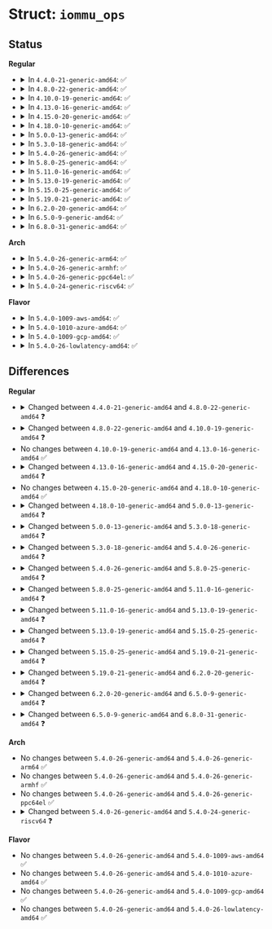 # Struct: <code>iommu_ops</code>

## Status
<b>Regular</b>
<ul>
<li>
<details>
<summary>In <code>4.4.0-21-generic-amd64</code>: ✅</summary>

```c
struct iommu_ops {
    bool (*)(enum iommu_cap) capable;
    struct iommu_domain * (*)(unsigned int) domain_alloc;
    void (*)(struct iommu_domain *) domain_free;
    int (*)(struct iommu_domain *, struct device *) attach_dev;
    void (*)(struct iommu_domain *, struct device *) detach_dev;
    int (*)(struct iommu_domain *, long unsigned int, phys_addr_t, size_t, int) map;
    size_t (*)(struct iommu_domain *, long unsigned int, size_t) unmap;
    size_t (*)(struct iommu_domain *, long unsigned int, struct scatterlist *, unsigned int, int) map_sg;
    phys_addr_t (*)(struct iommu_domain *, dma_addr_t) iova_to_phys;
    int (*)(struct device *) add_device;
    void (*)(struct device *) remove_device;
    struct iommu_group * (*)(struct device *) device_group;
    int (*)(struct iommu_domain *, enum iommu_attr, void *) domain_get_attr;
    int (*)(struct iommu_domain *, enum iommu_attr, void *) domain_set_attr;
    void (*)(struct device *, struct list_head *) get_dm_regions;
    void (*)(struct device *, struct list_head *) put_dm_regions;
    int (*)(struct iommu_domain *, u32, phys_addr_t, u64, int) domain_window_enable;
    void (*)(struct iommu_domain *, u32) domain_window_disable;
    int (*)(struct iommu_domain *, u32) domain_set_windows;
    u32 (*)(struct iommu_domain *) domain_get_windows;
    long unsigned int pgsize_bitmap;
    void * priv;
}
```
</details>
</li>
<li>
<details>
<summary>In <code>4.8.0-22-generic-amd64</code>: ✅</summary>

```c
struct iommu_ops {
    bool (*)(enum iommu_cap) capable;
    struct iommu_domain * (*)(unsigned int) domain_alloc;
    void (*)(struct iommu_domain *) domain_free;
    int (*)(struct iommu_domain *, struct device *) attach_dev;
    void (*)(struct iommu_domain *, struct device *) detach_dev;
    int (*)(struct iommu_domain *, long unsigned int, phys_addr_t, size_t, int) map;
    size_t (*)(struct iommu_domain *, long unsigned int, size_t) unmap;
    size_t (*)(struct iommu_domain *, long unsigned int, struct scatterlist *, unsigned int, int) map_sg;
    phys_addr_t (*)(struct iommu_domain *, dma_addr_t) iova_to_phys;
    int (*)(struct device *) add_device;
    void (*)(struct device *) remove_device;
    struct iommu_group * (*)(struct device *) device_group;
    int (*)(struct iommu_domain *, enum iommu_attr, void *) domain_get_attr;
    int (*)(struct iommu_domain *, enum iommu_attr, void *) domain_set_attr;
    void (*)(struct device *, struct list_head *) get_dm_regions;
    void (*)(struct device *, struct list_head *) put_dm_regions;
    void (*)(struct device *, struct iommu_domain *, struct iommu_dm_region *) apply_dm_region;
    int (*)(struct iommu_domain *, u32, phys_addr_t, u64, int) domain_window_enable;
    void (*)(struct iommu_domain *, u32) domain_window_disable;
    int (*)(struct iommu_domain *, u32) domain_set_windows;
    u32 (*)(struct iommu_domain *) domain_get_windows;
    int (*)(struct device *, struct of_phandle_args *) of_xlate;
    long unsigned int pgsize_bitmap;
}
```
</details>
</li>
<li>
<details>
<summary>In <code>4.10.0-19-generic-amd64</code>: ✅</summary>

```c
struct iommu_ops {
    bool (*)(enum iommu_cap) capable;
    struct iommu_domain * (*)(unsigned int) domain_alloc;
    void (*)(struct iommu_domain *) domain_free;
    int (*)(struct iommu_domain *, struct device *) attach_dev;
    void (*)(struct iommu_domain *, struct device *) detach_dev;
    int (*)(struct iommu_domain *, long unsigned int, phys_addr_t, size_t, int) map;
    size_t (*)(struct iommu_domain *, long unsigned int, size_t) unmap;
    size_t (*)(struct iommu_domain *, long unsigned int, struct scatterlist *, unsigned int, int) map_sg;
    phys_addr_t (*)(struct iommu_domain *, dma_addr_t) iova_to_phys;
    int (*)(struct device *) add_device;
    void (*)(struct device *) remove_device;
    struct iommu_group * (*)(struct device *) device_group;
    int (*)(struct iommu_domain *, enum iommu_attr, void *) domain_get_attr;
    int (*)(struct iommu_domain *, enum iommu_attr, void *) domain_set_attr;
    void (*)(struct device *, struct list_head *) get_resv_regions;
    void (*)(struct device *, struct list_head *) put_resv_regions;
    void (*)(struct device *, struct iommu_domain *, struct iommu_resv_region *) apply_resv_region;
    int (*)(struct iommu_domain *, u32, phys_addr_t, u64, int) domain_window_enable;
    void (*)(struct iommu_domain *, u32) domain_window_disable;
    int (*)(struct iommu_domain *, u32) domain_set_windows;
    u32 (*)(struct iommu_domain *) domain_get_windows;
    int (*)(struct device *, struct of_phandle_args *) of_xlate;
    long unsigned int pgsize_bitmap;
}
```
</details>
</li>
<li>
<details>
<summary>In <code>4.13.0-16-generic-amd64</code>: ✅</summary>

```c
struct iommu_ops {
    bool (*)(enum iommu_cap) capable;
    struct iommu_domain * (*)(unsigned int) domain_alloc;
    void (*)(struct iommu_domain *) domain_free;
    int (*)(struct iommu_domain *, struct device *) attach_dev;
    void (*)(struct iommu_domain *, struct device *) detach_dev;
    int (*)(struct iommu_domain *, long unsigned int, phys_addr_t, size_t, int) map;
    size_t (*)(struct iommu_domain *, long unsigned int, size_t) unmap;
    size_t (*)(struct iommu_domain *, long unsigned int, struct scatterlist *, unsigned int, int) map_sg;
    phys_addr_t (*)(struct iommu_domain *, dma_addr_t) iova_to_phys;
    int (*)(struct device *) add_device;
    void (*)(struct device *) remove_device;
    struct iommu_group * (*)(struct device *) device_group;
    int (*)(struct iommu_domain *, enum iommu_attr, void *) domain_get_attr;
    int (*)(struct iommu_domain *, enum iommu_attr, void *) domain_set_attr;
    void (*)(struct device *, struct list_head *) get_resv_regions;
    void (*)(struct device *, struct list_head *) put_resv_regions;
    void (*)(struct device *, struct iommu_domain *, struct iommu_resv_region *) apply_resv_region;
    int (*)(struct iommu_domain *, u32, phys_addr_t, u64, int) domain_window_enable;
    void (*)(struct iommu_domain *, u32) domain_window_disable;
    int (*)(struct iommu_domain *, u32) domain_set_windows;
    u32 (*)(struct iommu_domain *) domain_get_windows;
    int (*)(struct device *, struct of_phandle_args *) of_xlate;
    long unsigned int pgsize_bitmap;
}
```
</details>
</li>
<li>
<details>
<summary>In <code>4.15.0-20-generic-amd64</code>: ✅</summary>

```c
struct iommu_ops {
    bool (*)(enum iommu_cap) capable;
    struct iommu_domain * (*)(unsigned int) domain_alloc;
    void (*)(struct iommu_domain *) domain_free;
    int (*)(struct iommu_domain *, struct device *) attach_dev;
    void (*)(struct iommu_domain *, struct device *) detach_dev;
    int (*)(struct iommu_domain *, long unsigned int, phys_addr_t, size_t, int) map;
    size_t (*)(struct iommu_domain *, long unsigned int, size_t) unmap;
    size_t (*)(struct iommu_domain *, long unsigned int, struct scatterlist *, unsigned int, int) map_sg;
    void (*)(struct iommu_domain *) flush_iotlb_all;
    void (*)(struct iommu_domain *, long unsigned int, size_t) iotlb_range_add;
    void (*)(struct iommu_domain *) iotlb_sync;
    phys_addr_t (*)(struct iommu_domain *, dma_addr_t) iova_to_phys;
    int (*)(struct device *) add_device;
    void (*)(struct device *) remove_device;
    struct iommu_group * (*)(struct device *) device_group;
    int (*)(struct iommu_domain *, enum iommu_attr, void *) domain_get_attr;
    int (*)(struct iommu_domain *, enum iommu_attr, void *) domain_set_attr;
    void (*)(struct device *, struct list_head *) get_resv_regions;
    void (*)(struct device *, struct list_head *) put_resv_regions;
    void (*)(struct device *, struct iommu_domain *, struct iommu_resv_region *) apply_resv_region;
    int (*)(struct iommu_domain *, u32, phys_addr_t, u64, int) domain_window_enable;
    void (*)(struct iommu_domain *, u32) domain_window_disable;
    int (*)(struct iommu_domain *, u32) domain_set_windows;
    u32 (*)(struct iommu_domain *) domain_get_windows;
    int (*)(struct device *, struct of_phandle_args *) of_xlate;
    bool (*)(struct iommu_domain *, struct device *) is_attach_deferred;
    long unsigned int pgsize_bitmap;
}
```
</details>
</li>
<li>
<details>
<summary>In <code>4.18.0-10-generic-amd64</code>: ✅</summary>

```c
struct iommu_ops {
    bool (*)(enum iommu_cap) capable;
    struct iommu_domain * (*)(unsigned int) domain_alloc;
    void (*)(struct iommu_domain *) domain_free;
    int (*)(struct iommu_domain *, struct device *) attach_dev;
    void (*)(struct iommu_domain *, struct device *) detach_dev;
    int (*)(struct iommu_domain *, long unsigned int, phys_addr_t, size_t, int) map;
    size_t (*)(struct iommu_domain *, long unsigned int, size_t) unmap;
    size_t (*)(struct iommu_domain *, long unsigned int, struct scatterlist *, unsigned int, int) map_sg;
    void (*)(struct iommu_domain *) flush_iotlb_all;
    void (*)(struct iommu_domain *, long unsigned int, size_t) iotlb_range_add;
    void (*)(struct iommu_domain *) iotlb_sync;
    phys_addr_t (*)(struct iommu_domain *, dma_addr_t) iova_to_phys;
    int (*)(struct device *) add_device;
    void (*)(struct device *) remove_device;
    struct iommu_group * (*)(struct device *) device_group;
    int (*)(struct iommu_domain *, enum iommu_attr, void *) domain_get_attr;
    int (*)(struct iommu_domain *, enum iommu_attr, void *) domain_set_attr;
    void (*)(struct device *, struct list_head *) get_resv_regions;
    void (*)(struct device *, struct list_head *) put_resv_regions;
    void (*)(struct device *, struct iommu_domain *, struct iommu_resv_region *) apply_resv_region;
    int (*)(struct iommu_domain *, u32, phys_addr_t, u64, int) domain_window_enable;
    void (*)(struct iommu_domain *, u32) domain_window_disable;
    int (*)(struct iommu_domain *, u32) domain_set_windows;
    u32 (*)(struct iommu_domain *) domain_get_windows;
    int (*)(struct device *, struct of_phandle_args *) of_xlate;
    bool (*)(struct iommu_domain *, struct device *) is_attach_deferred;
    long unsigned int pgsize_bitmap;
}
```
</details>
</li>
<li>
<details>
<summary>In <code>5.0.0-13-generic-amd64</code>: ✅</summary>

```c
struct iommu_ops {
    bool (*)(enum iommu_cap) capable;
    struct iommu_domain * (*)(unsigned int) domain_alloc;
    void (*)(struct iommu_domain *) domain_free;
    int (*)(struct iommu_domain *, struct device *) attach_dev;
    void (*)(struct iommu_domain *, struct device *) detach_dev;
    int (*)(struct iommu_domain *, long unsigned int, phys_addr_t, size_t, int) map;
    size_t (*)(struct iommu_domain *, long unsigned int, size_t) unmap;
    void (*)(struct iommu_domain *) flush_iotlb_all;
    void (*)(struct iommu_domain *, long unsigned int, size_t) iotlb_range_add;
    void (*)(struct iommu_domain *) iotlb_sync;
    phys_addr_t (*)(struct iommu_domain *, dma_addr_t) iova_to_phys;
    int (*)(struct device *) add_device;
    void (*)(struct device *) remove_device;
    struct iommu_group * (*)(struct device *) device_group;
    int (*)(struct iommu_domain *, enum iommu_attr, void *) domain_get_attr;
    int (*)(struct iommu_domain *, enum iommu_attr, void *) domain_set_attr;
    void (*)(struct device *, struct list_head *) get_resv_regions;
    void (*)(struct device *, struct list_head *) put_resv_regions;
    void (*)(struct device *, struct iommu_domain *, struct iommu_resv_region *) apply_resv_region;
    int (*)(struct iommu_domain *, u32, phys_addr_t, u64, int) domain_window_enable;
    void (*)(struct iommu_domain *, u32) domain_window_disable;
    int (*)(struct device *, struct of_phandle_args *) of_xlate;
    bool (*)(struct iommu_domain *, struct device *) is_attach_deferred;
    long unsigned int pgsize_bitmap;
}
```
</details>
</li>
<li>
<details>
<summary>In <code>5.3.0-18-generic-amd64</code>: ✅</summary>

```c
struct iommu_ops {
    bool (*)(enum iommu_cap) capable;
    struct iommu_domain * (*)(unsigned int) domain_alloc;
    void (*)(struct iommu_domain *) domain_free;
    int (*)(struct iommu_domain *, struct device *) attach_dev;
    void (*)(struct iommu_domain *, struct device *) detach_dev;
    int (*)(struct iommu_domain *, long unsigned int, phys_addr_t, size_t, int) map;
    size_t (*)(struct iommu_domain *, long unsigned int, size_t) unmap;
    void (*)(struct iommu_domain *) flush_iotlb_all;
    void (*)(struct iommu_domain *, long unsigned int, size_t) iotlb_range_add;
    void (*)(struct iommu_domain *) iotlb_sync_map;
    void (*)(struct iommu_domain *) iotlb_sync;
    phys_addr_t (*)(struct iommu_domain *, dma_addr_t) iova_to_phys;
    int (*)(struct device *) add_device;
    void (*)(struct device *) remove_device;
    struct iommu_group * (*)(struct device *) device_group;
    int (*)(struct iommu_domain *, enum iommu_attr, void *) domain_get_attr;
    int (*)(struct iommu_domain *, enum iommu_attr, void *) domain_set_attr;
    void (*)(struct device *, struct list_head *) get_resv_regions;
    void (*)(struct device *, struct list_head *) put_resv_regions;
    void (*)(struct device *, struct iommu_domain *, struct iommu_resv_region *) apply_resv_region;
    int (*)(struct iommu_domain *, u32, phys_addr_t, u64, int) domain_window_enable;
    void (*)(struct iommu_domain *, u32) domain_window_disable;
    int (*)(struct device *, struct of_phandle_args *) of_xlate;
    bool (*)(struct iommu_domain *, struct device *) is_attach_deferred;
    bool (*)(struct device *, enum iommu_dev_features) dev_has_feat;
    bool (*)(struct device *, enum iommu_dev_features) dev_feat_enabled;
    int (*)(struct device *, enum iommu_dev_features) dev_enable_feat;
    int (*)(struct device *, enum iommu_dev_features) dev_disable_feat;
    int (*)(struct iommu_domain *, struct device *) aux_attach_dev;
    void (*)(struct iommu_domain *, struct device *) aux_detach_dev;
    int (*)(struct iommu_domain *, struct device *) aux_get_pasid;
    struct iommu_sva * (*)(struct device *, struct mm_struct *, void *) sva_bind;
    void (*)(struct iommu_sva *) sva_unbind;
    int (*)(struct iommu_sva *) sva_get_pasid;
    int (*)(struct device *, struct iommu_fault_event *, struct iommu_page_response *) page_response;
    long unsigned int pgsize_bitmap;
}
```
</details>
</li>
<li>
<details>
<summary>In <code>5.4.0-26-generic-amd64</code>: ✅</summary>

```c
struct iommu_ops {
    bool (*)(enum iommu_cap) capable;
    struct iommu_domain * (*)(unsigned int) domain_alloc;
    void (*)(struct iommu_domain *) domain_free;
    int (*)(struct iommu_domain *, struct device *) attach_dev;
    void (*)(struct iommu_domain *, struct device *) detach_dev;
    int (*)(struct iommu_domain *, long unsigned int, phys_addr_t, size_t, int) map;
    size_t (*)(struct iommu_domain *, long unsigned int, size_t, struct iommu_iotlb_gather *) unmap;
    void (*)(struct iommu_domain *) flush_iotlb_all;
    void (*)(struct iommu_domain *) iotlb_sync_map;
    void (*)(struct iommu_domain *, struct iommu_iotlb_gather *) iotlb_sync;
    phys_addr_t (*)(struct iommu_domain *, dma_addr_t) iova_to_phys;
    int (*)(struct device *) add_device;
    void (*)(struct device *) remove_device;
    struct iommu_group * (*)(struct device *) device_group;
    int (*)(struct iommu_domain *, enum iommu_attr, void *) domain_get_attr;
    int (*)(struct iommu_domain *, enum iommu_attr, void *) domain_set_attr;
    void (*)(struct device *, struct list_head *) get_resv_regions;
    void (*)(struct device *, struct list_head *) put_resv_regions;
    void (*)(struct device *, struct iommu_domain *, struct iommu_resv_region *) apply_resv_region;
    int (*)(struct iommu_domain *, u32, phys_addr_t, u64, int) domain_window_enable;
    void (*)(struct iommu_domain *, u32) domain_window_disable;
    int (*)(struct device *, struct of_phandle_args *) of_xlate;
    bool (*)(struct iommu_domain *, struct device *) is_attach_deferred;
    bool (*)(struct device *, enum iommu_dev_features) dev_has_feat;
    bool (*)(struct device *, enum iommu_dev_features) dev_feat_enabled;
    int (*)(struct device *, enum iommu_dev_features) dev_enable_feat;
    int (*)(struct device *, enum iommu_dev_features) dev_disable_feat;
    int (*)(struct iommu_domain *, struct device *) aux_attach_dev;
    void (*)(struct iommu_domain *, struct device *) aux_detach_dev;
    int (*)(struct iommu_domain *, struct device *) aux_get_pasid;
    struct iommu_sva * (*)(struct device *, struct mm_struct *, void *) sva_bind;
    void (*)(struct iommu_sva *) sva_unbind;
    int (*)(struct iommu_sva *) sva_get_pasid;
    int (*)(struct device *, struct iommu_fault_event *, struct iommu_page_response *) page_response;
    long unsigned int pgsize_bitmap;
}
```
</details>
</li>
<li>
<details>
<summary>In <code>5.8.0-25-generic-amd64</code>: ✅</summary>

```c
struct iommu_ops {
    bool (*)(enum iommu_cap) capable;
    struct iommu_domain * (*)(unsigned int) domain_alloc;
    void (*)(struct iommu_domain *) domain_free;
    int (*)(struct iommu_domain *, struct device *) attach_dev;
    void (*)(struct iommu_domain *, struct device *) detach_dev;
    int (*)(struct iommu_domain *, long unsigned int, phys_addr_t, size_t, int, gfp_t) map;
    size_t (*)(struct iommu_domain *, long unsigned int, size_t, struct iommu_iotlb_gather *) unmap;
    void (*)(struct iommu_domain *) flush_iotlb_all;
    void (*)(struct iommu_domain *) iotlb_sync_map;
    void (*)(struct iommu_domain *, struct iommu_iotlb_gather *) iotlb_sync;
    phys_addr_t (*)(struct iommu_domain *, dma_addr_t) iova_to_phys;
    struct iommu_device * (*)(struct device *) probe_device;
    void (*)(struct device *) release_device;
    void (*)(struct device *) probe_finalize;
    struct iommu_group * (*)(struct device *) device_group;
    int (*)(struct iommu_domain *, enum iommu_attr, void *) domain_get_attr;
    int (*)(struct iommu_domain *, enum iommu_attr, void *) domain_set_attr;
    void (*)(struct device *, struct list_head *) get_resv_regions;
    void (*)(struct device *, struct list_head *) put_resv_regions;
    void (*)(struct device *, struct iommu_domain *, struct iommu_resv_region *) apply_resv_region;
    int (*)(struct iommu_domain *, u32, phys_addr_t, u64, int) domain_window_enable;
    void (*)(struct iommu_domain *, u32) domain_window_disable;
    int (*)(struct device *, struct of_phandle_args *) of_xlate;
    bool (*)(struct iommu_domain *, struct device *) is_attach_deferred;
    bool (*)(struct device *, enum iommu_dev_features) dev_has_feat;
    bool (*)(struct device *, enum iommu_dev_features) dev_feat_enabled;
    int (*)(struct device *, enum iommu_dev_features) dev_enable_feat;
    int (*)(struct device *, enum iommu_dev_features) dev_disable_feat;
    int (*)(struct iommu_domain *, struct device *) aux_attach_dev;
    void (*)(struct iommu_domain *, struct device *) aux_detach_dev;
    int (*)(struct iommu_domain *, struct device *) aux_get_pasid;
    struct iommu_sva * (*)(struct device *, struct mm_struct *, void *) sva_bind;
    void (*)(struct iommu_sva *) sva_unbind;
    int (*)(struct iommu_sva *) sva_get_pasid;
    int (*)(struct device *, struct iommu_fault_event *, struct iommu_page_response *) page_response;
    int (*)(struct iommu_domain *, struct device *, struct iommu_cache_invalidate_info *) cache_invalidate;
    int (*)(struct iommu_domain *, struct device *, struct iommu_gpasid_bind_data *) sva_bind_gpasid;
    int (*)(struct device *, int) sva_unbind_gpasid;
    int (*)(struct device *) def_domain_type;
    long unsigned int pgsize_bitmap;
    struct module * owner;
}
```
</details>
</li>
<li>
<details>
<summary>In <code>5.11.0-16-generic-amd64</code>: ✅</summary>

```c
struct iommu_ops {
    bool (*)(enum iommu_cap) capable;
    struct iommu_domain * (*)(unsigned int) domain_alloc;
    void (*)(struct iommu_domain *) domain_free;
    int (*)(struct iommu_domain *, struct device *) attach_dev;
    void (*)(struct iommu_domain *, struct device *) detach_dev;
    int (*)(struct iommu_domain *, long unsigned int, phys_addr_t, size_t, int, gfp_t) map;
    size_t (*)(struct iommu_domain *, long unsigned int, size_t, struct iommu_iotlb_gather *) unmap;
    void (*)(struct iommu_domain *) flush_iotlb_all;
    void (*)(struct iommu_domain *) iotlb_sync_map;
    void (*)(struct iommu_domain *, struct iommu_iotlb_gather *) iotlb_sync;
    phys_addr_t (*)(struct iommu_domain *, dma_addr_t) iova_to_phys;
    struct iommu_device * (*)(struct device *) probe_device;
    void (*)(struct device *) release_device;
    void (*)(struct device *) probe_finalize;
    struct iommu_group * (*)(struct device *) device_group;
    int (*)(struct iommu_domain *, enum iommu_attr, void *) domain_get_attr;
    int (*)(struct iommu_domain *, enum iommu_attr, void *) domain_set_attr;
    void (*)(struct device *, struct list_head *) get_resv_regions;
    void (*)(struct device *, struct list_head *) put_resv_regions;
    void (*)(struct device *, struct iommu_domain *, struct iommu_resv_region *) apply_resv_region;
    int (*)(struct iommu_domain *, u32, phys_addr_t, u64, int) domain_window_enable;
    void (*)(struct iommu_domain *, u32) domain_window_disable;
    int (*)(struct device *, struct of_phandle_args *) of_xlate;
    bool (*)(struct iommu_domain *, struct device *) is_attach_deferred;
    bool (*)(struct device *, enum iommu_dev_features) dev_has_feat;
    bool (*)(struct device *, enum iommu_dev_features) dev_feat_enabled;
    int (*)(struct device *, enum iommu_dev_features) dev_enable_feat;
    int (*)(struct device *, enum iommu_dev_features) dev_disable_feat;
    int (*)(struct iommu_domain *, struct device *) aux_attach_dev;
    void (*)(struct iommu_domain *, struct device *) aux_detach_dev;
    int (*)(struct iommu_domain *, struct device *) aux_get_pasid;
    struct iommu_sva * (*)(struct device *, struct mm_struct *, void *) sva_bind;
    void (*)(struct iommu_sva *) sva_unbind;
    u32 (*)(struct iommu_sva *) sva_get_pasid;
    int (*)(struct device *, struct iommu_fault_event *, struct iommu_page_response *) page_response;
    int (*)(struct iommu_domain *, struct device *, struct iommu_cache_invalidate_info *) cache_invalidate;
    int (*)(struct iommu_domain *, struct device *, struct iommu_gpasid_bind_data *) sva_bind_gpasid;
    int (*)(struct device *, u32) sva_unbind_gpasid;
    int (*)(struct device *) def_domain_type;
    long unsigned int pgsize_bitmap;
    struct module * owner;
}
```
</details>
</li>
<li>
<details>
<summary>In <code>5.13.0-19-generic-amd64</code>: ✅</summary>

```c
struct iommu_ops {
    bool (*)(enum iommu_cap) capable;
    struct iommu_domain * (*)(unsigned int) domain_alloc;
    void (*)(struct iommu_domain *) domain_free;
    int (*)(struct iommu_domain *, struct device *) attach_dev;
    void (*)(struct iommu_domain *, struct device *) detach_dev;
    int (*)(struct iommu_domain *, long unsigned int, phys_addr_t, size_t, int, gfp_t) map;
    size_t (*)(struct iommu_domain *, long unsigned int, size_t, struct iommu_iotlb_gather *) unmap;
    void (*)(struct iommu_domain *) flush_iotlb_all;
    void (*)(struct iommu_domain *, long unsigned int, size_t) iotlb_sync_map;
    void (*)(struct iommu_domain *, struct iommu_iotlb_gather *) iotlb_sync;
    phys_addr_t (*)(struct iommu_domain *, dma_addr_t) iova_to_phys;
    struct iommu_device * (*)(struct device *) probe_device;
    void (*)(struct device *) release_device;
    void (*)(struct device *) probe_finalize;
    struct iommu_group * (*)(struct device *) device_group;
    int (*)(struct iommu_domain *) enable_nesting;
    int (*)(struct iommu_domain *, long unsigned int) set_pgtable_quirks;
    void (*)(struct device *, struct list_head *) get_resv_regions;
    void (*)(struct device *, struct list_head *) put_resv_regions;
    void (*)(struct device *, struct iommu_domain *, struct iommu_resv_region *) apply_resv_region;
    int (*)(struct device *, struct of_phandle_args *) of_xlate;
    bool (*)(struct iommu_domain *, struct device *) is_attach_deferred;
    bool (*)(struct device *, enum iommu_dev_features) dev_has_feat;
    bool (*)(struct device *, enum iommu_dev_features) dev_feat_enabled;
    int (*)(struct device *, enum iommu_dev_features) dev_enable_feat;
    int (*)(struct device *, enum iommu_dev_features) dev_disable_feat;
    int (*)(struct iommu_domain *, struct device *) aux_attach_dev;
    void (*)(struct iommu_domain *, struct device *) aux_detach_dev;
    int (*)(struct iommu_domain *, struct device *) aux_get_pasid;
    struct iommu_sva * (*)(struct device *, struct mm_struct *, void *) sva_bind;
    void (*)(struct iommu_sva *) sva_unbind;
    u32 (*)(struct iommu_sva *) sva_get_pasid;
    int (*)(struct device *, struct iommu_fault_event *, struct iommu_page_response *) page_response;
    int (*)(struct iommu_domain *, struct device *, struct iommu_cache_invalidate_info *) cache_invalidate;
    int (*)(struct iommu_domain *, struct device *, struct iommu_gpasid_bind_data *) sva_bind_gpasid;
    int (*)(struct device *, u32) sva_unbind_gpasid;
    int (*)(struct device *) def_domain_type;
    long unsigned int pgsize_bitmap;
    struct module * owner;
}
```
</details>
</li>
<li>
<details>
<summary>In <code>5.15.0-25-generic-amd64</code>: ✅</summary>

```c
struct iommu_ops {
    bool (*)(enum iommu_cap) capable;
    struct iommu_domain * (*)(unsigned int) domain_alloc;
    void (*)(struct iommu_domain *) domain_free;
    int (*)(struct iommu_domain *, struct device *) attach_dev;
    void (*)(struct iommu_domain *, struct device *) detach_dev;
    int (*)(struct iommu_domain *, long unsigned int, phys_addr_t, size_t, int, gfp_t) map;
    int (*)(struct iommu_domain *, long unsigned int, phys_addr_t, size_t, size_t, int, gfp_t, size_t *) map_pages;
    size_t (*)(struct iommu_domain *, long unsigned int, size_t, struct iommu_iotlb_gather *) unmap;
    size_t (*)(struct iommu_domain *, long unsigned int, size_t, size_t, struct iommu_iotlb_gather *) unmap_pages;
    void (*)(struct iommu_domain *) flush_iotlb_all;
    void (*)(struct iommu_domain *, long unsigned int, size_t) iotlb_sync_map;
    void (*)(struct iommu_domain *, struct iommu_iotlb_gather *) iotlb_sync;
    phys_addr_t (*)(struct iommu_domain *, dma_addr_t) iova_to_phys;
    struct iommu_device * (*)(struct device *) probe_device;
    void (*)(struct device *) release_device;
    void (*)(struct device *) probe_finalize;
    struct iommu_group * (*)(struct device *) device_group;
    int (*)(struct iommu_domain *) enable_nesting;
    int (*)(struct iommu_domain *, long unsigned int) set_pgtable_quirks;
    void (*)(struct device *, struct list_head *) get_resv_regions;
    void (*)(struct device *, struct list_head *) put_resv_regions;
    void (*)(struct device *, struct iommu_domain *, struct iommu_resv_region *) apply_resv_region;
    int (*)(struct device *, struct of_phandle_args *) of_xlate;
    bool (*)(struct iommu_domain *, struct device *) is_attach_deferred;
    bool (*)(struct device *, enum iommu_dev_features) dev_has_feat;
    bool (*)(struct device *, enum iommu_dev_features) dev_feat_enabled;
    int (*)(struct device *, enum iommu_dev_features) dev_enable_feat;
    int (*)(struct device *, enum iommu_dev_features) dev_disable_feat;
    int (*)(struct iommu_domain *, struct device *) aux_attach_dev;
    void (*)(struct iommu_domain *, struct device *) aux_detach_dev;
    int (*)(struct iommu_domain *, struct device *) aux_get_pasid;
    struct iommu_sva * (*)(struct device *, struct mm_struct *, void *) sva_bind;
    void (*)(struct iommu_sva *) sva_unbind;
    u32 (*)(struct iommu_sva *) sva_get_pasid;
    int (*)(struct device *, struct iommu_fault_event *, struct iommu_page_response *) page_response;
    int (*)(struct iommu_domain *, struct device *, struct iommu_cache_invalidate_info *) cache_invalidate;
    int (*)(struct iommu_domain *, struct device *, struct iommu_gpasid_bind_data *) sva_bind_gpasid;
    int (*)(struct device *, u32) sva_unbind_gpasid;
    int (*)(struct device *) def_domain_type;
    long unsigned int pgsize_bitmap;
    struct module * owner;
}
```
</details>
</li>
<li>
<details>
<summary>In <code>5.19.0-21-generic-amd64</code>: ✅</summary>

```c
struct iommu_ops {
    bool (*)(enum iommu_cap) capable;
    struct iommu_domain * (*)(unsigned int) domain_alloc;
    struct iommu_device * (*)(struct device *) probe_device;
    void (*)(struct device *) release_device;
    void (*)(struct device *) probe_finalize;
    struct iommu_group * (*)(struct device *) device_group;
    void (*)(struct device *, struct list_head *) get_resv_regions;
    void (*)(struct device *, struct list_head *) put_resv_regions;
    int (*)(struct device *, struct of_phandle_args *) of_xlate;
    bool (*)(struct device *) is_attach_deferred;
    bool (*)(struct device *, enum iommu_dev_features) dev_has_feat;
    bool (*)(struct device *, enum iommu_dev_features) dev_feat_enabled;
    int (*)(struct device *, enum iommu_dev_features) dev_enable_feat;
    int (*)(struct device *, enum iommu_dev_features) dev_disable_feat;
    struct iommu_sva * (*)(struct device *, struct mm_struct *, void *) sva_bind;
    void (*)(struct iommu_sva *) sva_unbind;
    u32 (*)(struct iommu_sva *) sva_get_pasid;
    int (*)(struct device *, struct iommu_fault_event *, struct iommu_page_response *) page_response;
    int (*)(struct device *) def_domain_type;
    const struct iommu_domain_ops * default_domain_ops;
    long unsigned int pgsize_bitmap;
    struct module * owner;
}
```
</details>
</li>
<li>
<details>
<summary>In <code>6.2.0-20-generic-amd64</code>: ✅</summary>

```c
struct iommu_ops {
    bool (*)(struct device *, enum iommu_cap) capable;
    struct iommu_domain * (*)(unsigned int) domain_alloc;
    struct iommu_device * (*)(struct device *) probe_device;
    void (*)(struct device *) release_device;
    void (*)(struct device *) probe_finalize;
    struct iommu_group * (*)(struct device *) device_group;
    void (*)(struct device *, struct list_head *) get_resv_regions;
    int (*)(struct device *, struct of_phandle_args *) of_xlate;
    bool (*)(struct device *) is_attach_deferred;
    int (*)(struct device *, enum iommu_dev_features) dev_enable_feat;
    int (*)(struct device *, enum iommu_dev_features) dev_disable_feat;
    int (*)(struct device *, struct iommu_fault_event *, struct iommu_page_response *) page_response;
    int (*)(struct device *) def_domain_type;
    void (*)(struct device *, ioasid_t) remove_dev_pasid;
    const struct iommu_domain_ops * default_domain_ops;
    long unsigned int pgsize_bitmap;
    struct module * owner;
}
```
</details>
</li>
<li>
<details>
<summary>In <code>6.5.0-9-generic-amd64</code>: ✅</summary>

```c
struct iommu_ops {
    bool (*)(struct device *, enum iommu_cap) capable;
    struct iommu_domain * (*)(unsigned int) domain_alloc;
    struct iommu_device * (*)(struct device *) probe_device;
    void (*)(struct device *) release_device;
    void (*)(struct device *) probe_finalize;
    void (*)(struct device *) set_platform_dma_ops;
    struct iommu_group * (*)(struct device *) device_group;
    void (*)(struct device *, struct list_head *) get_resv_regions;
    int (*)(struct device *, struct of_phandle_args *) of_xlate;
    bool (*)(struct device *) is_attach_deferred;
    int (*)(struct device *, enum iommu_dev_features) dev_enable_feat;
    int (*)(struct device *, enum iommu_dev_features) dev_disable_feat;
    int (*)(struct device *, struct iommu_fault_event *, struct iommu_page_response *) page_response;
    int (*)(struct device *) def_domain_type;
    void (*)(struct device *, ioasid_t) remove_dev_pasid;
    const struct iommu_domain_ops * default_domain_ops;
    long unsigned int pgsize_bitmap;
    struct module * owner;
}
```
</details>
</li>
<li>
<details>
<summary>In <code>6.8.0-31-generic-amd64</code>: ✅</summary>

```c
struct iommu_ops {
    bool (*)(struct device *, enum iommu_cap) capable;
    void * (*)(struct device *, u32 *, u32 *) hw_info;
    struct iommu_domain * (*)(unsigned int) domain_alloc;
    struct iommu_domain * (*)(struct device *, u32, struct iommu_domain *, const struct iommu_user_data *) domain_alloc_user;
    struct iommu_domain * (*)(struct device *) domain_alloc_paging;
    struct iommu_device * (*)(struct device *) probe_device;
    void (*)(struct device *) release_device;
    void (*)(struct device *) probe_finalize;
    struct iommu_group * (*)(struct device *) device_group;
    void (*)(struct device *, struct list_head *) get_resv_regions;
    int (*)(struct device *, struct of_phandle_args *) of_xlate;
    bool (*)(struct device *) is_attach_deferred;
    int (*)(struct device *, enum iommu_dev_features) dev_enable_feat;
    int (*)(struct device *, enum iommu_dev_features) dev_disable_feat;
    int (*)(struct device *, struct iommu_fault_event *, struct iommu_page_response *) page_response;
    int (*)(struct device *) def_domain_type;
    void (*)(struct device *, ioasid_t) remove_dev_pasid;
    const struct iommu_domain_ops * default_domain_ops;
    long unsigned int pgsize_bitmap;
    struct module * owner;
    struct iommu_domain * identity_domain;
    struct iommu_domain * blocked_domain;
    struct iommu_domain * default_domain;
}
```
</details>
</li>
</ul>
<b>Arch</b>
<ul>
<li>
<details>
<summary>In <code>5.4.0-26-generic-arm64</code>: ✅</summary>

```c
struct iommu_ops {
    bool (*)(enum iommu_cap) capable;
    struct iommu_domain * (*)(unsigned int) domain_alloc;
    void (*)(struct iommu_domain *) domain_free;
    int (*)(struct iommu_domain *, struct device *) attach_dev;
    void (*)(struct iommu_domain *, struct device *) detach_dev;
    int (*)(struct iommu_domain *, long unsigned int, phys_addr_t, size_t, int) map;
    size_t (*)(struct iommu_domain *, long unsigned int, size_t, struct iommu_iotlb_gather *) unmap;
    void (*)(struct iommu_domain *) flush_iotlb_all;
    void (*)(struct iommu_domain *) iotlb_sync_map;
    void (*)(struct iommu_domain *, struct iommu_iotlb_gather *) iotlb_sync;
    phys_addr_t (*)(struct iommu_domain *, dma_addr_t) iova_to_phys;
    int (*)(struct device *) add_device;
    void (*)(struct device *) remove_device;
    struct iommu_group * (*)(struct device *) device_group;
    int (*)(struct iommu_domain *, enum iommu_attr, void *) domain_get_attr;
    int (*)(struct iommu_domain *, enum iommu_attr, void *) domain_set_attr;
    void (*)(struct device *, struct list_head *) get_resv_regions;
    void (*)(struct device *, struct list_head *) put_resv_regions;
    void (*)(struct device *, struct iommu_domain *, struct iommu_resv_region *) apply_resv_region;
    int (*)(struct iommu_domain *, u32, phys_addr_t, u64, int) domain_window_enable;
    void (*)(struct iommu_domain *, u32) domain_window_disable;
    int (*)(struct device *, struct of_phandle_args *) of_xlate;
    bool (*)(struct iommu_domain *, struct device *) is_attach_deferred;
    bool (*)(struct device *, enum iommu_dev_features) dev_has_feat;
    bool (*)(struct device *, enum iommu_dev_features) dev_feat_enabled;
    int (*)(struct device *, enum iommu_dev_features) dev_enable_feat;
    int (*)(struct device *, enum iommu_dev_features) dev_disable_feat;
    int (*)(struct iommu_domain *, struct device *) aux_attach_dev;
    void (*)(struct iommu_domain *, struct device *) aux_detach_dev;
    int (*)(struct iommu_domain *, struct device *) aux_get_pasid;
    struct iommu_sva * (*)(struct device *, struct mm_struct *, void *) sva_bind;
    void (*)(struct iommu_sva *) sva_unbind;
    int (*)(struct iommu_sva *) sva_get_pasid;
    int (*)(struct device *, struct iommu_fault_event *, struct iommu_page_response *) page_response;
    long unsigned int pgsize_bitmap;
}
```
</details>
</li>
<li>
<details>
<summary>In <code>5.4.0-26-generic-armhf</code>: ✅</summary>

```c
struct iommu_ops {
    bool (*)(enum iommu_cap) capable;
    struct iommu_domain * (*)(unsigned int) domain_alloc;
    void (*)(struct iommu_domain *) domain_free;
    int (*)(struct iommu_domain *, struct device *) attach_dev;
    void (*)(struct iommu_domain *, struct device *) detach_dev;
    int (*)(struct iommu_domain *, long unsigned int, phys_addr_t, size_t, int) map;
    size_t (*)(struct iommu_domain *, long unsigned int, size_t, struct iommu_iotlb_gather *) unmap;
    void (*)(struct iommu_domain *) flush_iotlb_all;
    void (*)(struct iommu_domain *) iotlb_sync_map;
    void (*)(struct iommu_domain *, struct iommu_iotlb_gather *) iotlb_sync;
    phys_addr_t (*)(struct iommu_domain *, dma_addr_t) iova_to_phys;
    int (*)(struct device *) add_device;
    void (*)(struct device *) remove_device;
    struct iommu_group * (*)(struct device *) device_group;
    int (*)(struct iommu_domain *, enum iommu_attr, void *) domain_get_attr;
    int (*)(struct iommu_domain *, enum iommu_attr, void *) domain_set_attr;
    void (*)(struct device *, struct list_head *) get_resv_regions;
    void (*)(struct device *, struct list_head *) put_resv_regions;
    void (*)(struct device *, struct iommu_domain *, struct iommu_resv_region *) apply_resv_region;
    int (*)(struct iommu_domain *, u32, phys_addr_t, u64, int) domain_window_enable;
    void (*)(struct iommu_domain *, u32) domain_window_disable;
    int (*)(struct device *, struct of_phandle_args *) of_xlate;
    bool (*)(struct iommu_domain *, struct device *) is_attach_deferred;
    bool (*)(struct device *, enum iommu_dev_features) dev_has_feat;
    bool (*)(struct device *, enum iommu_dev_features) dev_feat_enabled;
    int (*)(struct device *, enum iommu_dev_features) dev_enable_feat;
    int (*)(struct device *, enum iommu_dev_features) dev_disable_feat;
    int (*)(struct iommu_domain *, struct device *) aux_attach_dev;
    void (*)(struct iommu_domain *, struct device *) aux_detach_dev;
    int (*)(struct iommu_domain *, struct device *) aux_get_pasid;
    struct iommu_sva * (*)(struct device *, struct mm_struct *, void *) sva_bind;
    void (*)(struct iommu_sva *) sva_unbind;
    int (*)(struct iommu_sva *) sva_get_pasid;
    int (*)(struct device *, struct iommu_fault_event *, struct iommu_page_response *) page_response;
    long unsigned int pgsize_bitmap;
}
```
</details>
</li>
<li>
<details>
<summary>In <code>5.4.0-26-generic-ppc64el</code>: ✅</summary>

```c
struct iommu_ops {
    bool (*)(enum iommu_cap) capable;
    struct iommu_domain * (*)(unsigned int) domain_alloc;
    void (*)(struct iommu_domain *) domain_free;
    int (*)(struct iommu_domain *, struct device *) attach_dev;
    void (*)(struct iommu_domain *, struct device *) detach_dev;
    int (*)(struct iommu_domain *, long unsigned int, phys_addr_t, size_t, int) map;
    size_t (*)(struct iommu_domain *, long unsigned int, size_t, struct iommu_iotlb_gather *) unmap;
    void (*)(struct iommu_domain *) flush_iotlb_all;
    void (*)(struct iommu_domain *) iotlb_sync_map;
    void (*)(struct iommu_domain *, struct iommu_iotlb_gather *) iotlb_sync;
    phys_addr_t (*)(struct iommu_domain *, dma_addr_t) iova_to_phys;
    int (*)(struct device *) add_device;
    void (*)(struct device *) remove_device;
    struct iommu_group * (*)(struct device *) device_group;
    int (*)(struct iommu_domain *, enum iommu_attr, void *) domain_get_attr;
    int (*)(struct iommu_domain *, enum iommu_attr, void *) domain_set_attr;
    void (*)(struct device *, struct list_head *) get_resv_regions;
    void (*)(struct device *, struct list_head *) put_resv_regions;
    void (*)(struct device *, struct iommu_domain *, struct iommu_resv_region *) apply_resv_region;
    int (*)(struct iommu_domain *, u32, phys_addr_t, u64, int) domain_window_enable;
    void (*)(struct iommu_domain *, u32) domain_window_disable;
    int (*)(struct device *, struct of_phandle_args *) of_xlate;
    bool (*)(struct iommu_domain *, struct device *) is_attach_deferred;
    bool (*)(struct device *, enum iommu_dev_features) dev_has_feat;
    bool (*)(struct device *, enum iommu_dev_features) dev_feat_enabled;
    int (*)(struct device *, enum iommu_dev_features) dev_enable_feat;
    int (*)(struct device *, enum iommu_dev_features) dev_disable_feat;
    int (*)(struct iommu_domain *, struct device *) aux_attach_dev;
    void (*)(struct iommu_domain *, struct device *) aux_detach_dev;
    int (*)(struct iommu_domain *, struct device *) aux_get_pasid;
    struct iommu_sva * (*)(struct device *, struct mm_struct *, void *) sva_bind;
    void (*)(struct iommu_sva *) sva_unbind;
    int (*)(struct iommu_sva *) sva_get_pasid;
    int (*)(struct device *, struct iommu_fault_event *, struct iommu_page_response *) page_response;
    long unsigned int pgsize_bitmap;
}
```
</details>
</li>
<li>
<details>
<summary>In <code>5.4.0-24-generic-riscv64</code>: ✅</summary>

```c
struct iommu_ops {
}
```
</details>
</li>
</ul>
<b>Flavor</b>
<ul>
<li>
<details>
<summary>In <code>5.4.0-1009-aws-amd64</code>: ✅</summary>

```c
struct iommu_ops {
    bool (*)(enum iommu_cap) capable;
    struct iommu_domain * (*)(unsigned int) domain_alloc;
    void (*)(struct iommu_domain *) domain_free;
    int (*)(struct iommu_domain *, struct device *) attach_dev;
    void (*)(struct iommu_domain *, struct device *) detach_dev;
    int (*)(struct iommu_domain *, long unsigned int, phys_addr_t, size_t, int) map;
    size_t (*)(struct iommu_domain *, long unsigned int, size_t, struct iommu_iotlb_gather *) unmap;
    void (*)(struct iommu_domain *) flush_iotlb_all;
    void (*)(struct iommu_domain *) iotlb_sync_map;
    void (*)(struct iommu_domain *, struct iommu_iotlb_gather *) iotlb_sync;
    phys_addr_t (*)(struct iommu_domain *, dma_addr_t) iova_to_phys;
    int (*)(struct device *) add_device;
    void (*)(struct device *) remove_device;
    struct iommu_group * (*)(struct device *) device_group;
    int (*)(struct iommu_domain *, enum iommu_attr, void *) domain_get_attr;
    int (*)(struct iommu_domain *, enum iommu_attr, void *) domain_set_attr;
    void (*)(struct device *, struct list_head *) get_resv_regions;
    void (*)(struct device *, struct list_head *) put_resv_regions;
    void (*)(struct device *, struct iommu_domain *, struct iommu_resv_region *) apply_resv_region;
    int (*)(struct iommu_domain *, u32, phys_addr_t, u64, int) domain_window_enable;
    void (*)(struct iommu_domain *, u32) domain_window_disable;
    int (*)(struct device *, struct of_phandle_args *) of_xlate;
    bool (*)(struct iommu_domain *, struct device *) is_attach_deferred;
    bool (*)(struct device *, enum iommu_dev_features) dev_has_feat;
    bool (*)(struct device *, enum iommu_dev_features) dev_feat_enabled;
    int (*)(struct device *, enum iommu_dev_features) dev_enable_feat;
    int (*)(struct device *, enum iommu_dev_features) dev_disable_feat;
    int (*)(struct iommu_domain *, struct device *) aux_attach_dev;
    void (*)(struct iommu_domain *, struct device *) aux_detach_dev;
    int (*)(struct iommu_domain *, struct device *) aux_get_pasid;
    struct iommu_sva * (*)(struct device *, struct mm_struct *, void *) sva_bind;
    void (*)(struct iommu_sva *) sva_unbind;
    int (*)(struct iommu_sva *) sva_get_pasid;
    int (*)(struct device *, struct iommu_fault_event *, struct iommu_page_response *) page_response;
    long unsigned int pgsize_bitmap;
}
```
</details>
</li>
<li>
<details>
<summary>In <code>5.4.0-1010-azure-amd64</code>: ✅</summary>

```c
struct iommu_ops {
    bool (*)(enum iommu_cap) capable;
    struct iommu_domain * (*)(unsigned int) domain_alloc;
    void (*)(struct iommu_domain *) domain_free;
    int (*)(struct iommu_domain *, struct device *) attach_dev;
    void (*)(struct iommu_domain *, struct device *) detach_dev;
    int (*)(struct iommu_domain *, long unsigned int, phys_addr_t, size_t, int) map;
    size_t (*)(struct iommu_domain *, long unsigned int, size_t, struct iommu_iotlb_gather *) unmap;
    void (*)(struct iommu_domain *) flush_iotlb_all;
    void (*)(struct iommu_domain *) iotlb_sync_map;
    void (*)(struct iommu_domain *, struct iommu_iotlb_gather *) iotlb_sync;
    phys_addr_t (*)(struct iommu_domain *, dma_addr_t) iova_to_phys;
    int (*)(struct device *) add_device;
    void (*)(struct device *) remove_device;
    struct iommu_group * (*)(struct device *) device_group;
    int (*)(struct iommu_domain *, enum iommu_attr, void *) domain_get_attr;
    int (*)(struct iommu_domain *, enum iommu_attr, void *) domain_set_attr;
    void (*)(struct device *, struct list_head *) get_resv_regions;
    void (*)(struct device *, struct list_head *) put_resv_regions;
    void (*)(struct device *, struct iommu_domain *, struct iommu_resv_region *) apply_resv_region;
    int (*)(struct iommu_domain *, u32, phys_addr_t, u64, int) domain_window_enable;
    void (*)(struct iommu_domain *, u32) domain_window_disable;
    int (*)(struct device *, struct of_phandle_args *) of_xlate;
    bool (*)(struct iommu_domain *, struct device *) is_attach_deferred;
    bool (*)(struct device *, enum iommu_dev_features) dev_has_feat;
    bool (*)(struct device *, enum iommu_dev_features) dev_feat_enabled;
    int (*)(struct device *, enum iommu_dev_features) dev_enable_feat;
    int (*)(struct device *, enum iommu_dev_features) dev_disable_feat;
    int (*)(struct iommu_domain *, struct device *) aux_attach_dev;
    void (*)(struct iommu_domain *, struct device *) aux_detach_dev;
    int (*)(struct iommu_domain *, struct device *) aux_get_pasid;
    struct iommu_sva * (*)(struct device *, struct mm_struct *, void *) sva_bind;
    void (*)(struct iommu_sva *) sva_unbind;
    int (*)(struct iommu_sva *) sva_get_pasid;
    int (*)(struct device *, struct iommu_fault_event *, struct iommu_page_response *) page_response;
    long unsigned int pgsize_bitmap;
}
```
</details>
</li>
<li>
<details>
<summary>In <code>5.4.0-1009-gcp-amd64</code>: ✅</summary>

```c
struct iommu_ops {
    bool (*)(enum iommu_cap) capable;
    struct iommu_domain * (*)(unsigned int) domain_alloc;
    void (*)(struct iommu_domain *) domain_free;
    int (*)(struct iommu_domain *, struct device *) attach_dev;
    void (*)(struct iommu_domain *, struct device *) detach_dev;
    int (*)(struct iommu_domain *, long unsigned int, phys_addr_t, size_t, int) map;
    size_t (*)(struct iommu_domain *, long unsigned int, size_t, struct iommu_iotlb_gather *) unmap;
    void (*)(struct iommu_domain *) flush_iotlb_all;
    void (*)(struct iommu_domain *) iotlb_sync_map;
    void (*)(struct iommu_domain *, struct iommu_iotlb_gather *) iotlb_sync;
    phys_addr_t (*)(struct iommu_domain *, dma_addr_t) iova_to_phys;
    int (*)(struct device *) add_device;
    void (*)(struct device *) remove_device;
    struct iommu_group * (*)(struct device *) device_group;
    int (*)(struct iommu_domain *, enum iommu_attr, void *) domain_get_attr;
    int (*)(struct iommu_domain *, enum iommu_attr, void *) domain_set_attr;
    void (*)(struct device *, struct list_head *) get_resv_regions;
    void (*)(struct device *, struct list_head *) put_resv_regions;
    void (*)(struct device *, struct iommu_domain *, struct iommu_resv_region *) apply_resv_region;
    int (*)(struct iommu_domain *, u32, phys_addr_t, u64, int) domain_window_enable;
    void (*)(struct iommu_domain *, u32) domain_window_disable;
    int (*)(struct device *, struct of_phandle_args *) of_xlate;
    bool (*)(struct iommu_domain *, struct device *) is_attach_deferred;
    bool (*)(struct device *, enum iommu_dev_features) dev_has_feat;
    bool (*)(struct device *, enum iommu_dev_features) dev_feat_enabled;
    int (*)(struct device *, enum iommu_dev_features) dev_enable_feat;
    int (*)(struct device *, enum iommu_dev_features) dev_disable_feat;
    int (*)(struct iommu_domain *, struct device *) aux_attach_dev;
    void (*)(struct iommu_domain *, struct device *) aux_detach_dev;
    int (*)(struct iommu_domain *, struct device *) aux_get_pasid;
    struct iommu_sva * (*)(struct device *, struct mm_struct *, void *) sva_bind;
    void (*)(struct iommu_sva *) sva_unbind;
    int (*)(struct iommu_sva *) sva_get_pasid;
    int (*)(struct device *, struct iommu_fault_event *, struct iommu_page_response *) page_response;
    long unsigned int pgsize_bitmap;
}
```
</details>
</li>
<li>
<details>
<summary>In <code>5.4.0-26-lowlatency-amd64</code>: ✅</summary>

```c
struct iommu_ops {
    bool (*)(enum iommu_cap) capable;
    struct iommu_domain * (*)(unsigned int) domain_alloc;
    void (*)(struct iommu_domain *) domain_free;
    int (*)(struct iommu_domain *, struct device *) attach_dev;
    void (*)(struct iommu_domain *, struct device *) detach_dev;
    int (*)(struct iommu_domain *, long unsigned int, phys_addr_t, size_t, int) map;
    size_t (*)(struct iommu_domain *, long unsigned int, size_t, struct iommu_iotlb_gather *) unmap;
    void (*)(struct iommu_domain *) flush_iotlb_all;
    void (*)(struct iommu_domain *) iotlb_sync_map;
    void (*)(struct iommu_domain *, struct iommu_iotlb_gather *) iotlb_sync;
    phys_addr_t (*)(struct iommu_domain *, dma_addr_t) iova_to_phys;
    int (*)(struct device *) add_device;
    void (*)(struct device *) remove_device;
    struct iommu_group * (*)(struct device *) device_group;
    int (*)(struct iommu_domain *, enum iommu_attr, void *) domain_get_attr;
    int (*)(struct iommu_domain *, enum iommu_attr, void *) domain_set_attr;
    void (*)(struct device *, struct list_head *) get_resv_regions;
    void (*)(struct device *, struct list_head *) put_resv_regions;
    void (*)(struct device *, struct iommu_domain *, struct iommu_resv_region *) apply_resv_region;
    int (*)(struct iommu_domain *, u32, phys_addr_t, u64, int) domain_window_enable;
    void (*)(struct iommu_domain *, u32) domain_window_disable;
    int (*)(struct device *, struct of_phandle_args *) of_xlate;
    bool (*)(struct iommu_domain *, struct device *) is_attach_deferred;
    bool (*)(struct device *, enum iommu_dev_features) dev_has_feat;
    bool (*)(struct device *, enum iommu_dev_features) dev_feat_enabled;
    int (*)(struct device *, enum iommu_dev_features) dev_enable_feat;
    int (*)(struct device *, enum iommu_dev_features) dev_disable_feat;
    int (*)(struct iommu_domain *, struct device *) aux_attach_dev;
    void (*)(struct iommu_domain *, struct device *) aux_detach_dev;
    int (*)(struct iommu_domain *, struct device *) aux_get_pasid;
    struct iommu_sva * (*)(struct device *, struct mm_struct *, void *) sva_bind;
    void (*)(struct iommu_sva *) sva_unbind;
    int (*)(struct iommu_sva *) sva_get_pasid;
    int (*)(struct device *, struct iommu_fault_event *, struct iommu_page_response *) page_response;
    long unsigned int pgsize_bitmap;
}
```
</details>
</li>
</ul>

## Differences
<b>Regular</b>
<ul>
<li>
<details>
<summary>Changed between <code>4.4.0-21-generic-amd64</code> and <code>4.8.0-22-generic-amd64</code> ❓</summary>
<ul>
<li>
<b>Field added. </b>
<code>void (*)(struct device *, struct iommu_domain *, struct iommu_dm_region *) apply_dm_region</code>
</li>
<li>
<b>Field added. </b>
<code>int (*)(struct device *, struct of_phandle_args *) of_xlate</code>
</li>
<li>
<b>Field removed. </b>
<code>void * priv</code>
</li>
</ul>
</details>
</li>
<li>
<details>
<summary>Changed between <code>4.8.0-22-generic-amd64</code> and <code>4.10.0-19-generic-amd64</code> ❓</summary>
<ul>
<li>
<b>Field added. </b>
<code>void (*)(struct device *, struct list_head *) get_resv_regions</code>
</li>
<li>
<b>Field added. </b>
<code>void (*)(struct device *, struct list_head *) put_resv_regions</code>
</li>
<li>
<b>Field added. </b>
<code>void (*)(struct device *, struct iommu_domain *, struct iommu_resv_region *) apply_resv_region</code>
</li>
<li>
<b>Field removed. </b>
<code>void (*)(struct device *, struct list_head *) get_dm_regions</code>
</li>
<li>
<b>Field removed. </b>
<code>void (*)(struct device *, struct list_head *) put_dm_regions</code>
</li>
<li>
<b>Field removed. </b>
<code>void (*)(struct device *, struct iommu_domain *, struct iommu_dm_region *) apply_dm_region</code>
</li>
</ul>
</details>
</li>
<li>
No changes between <code>4.10.0-19-generic-amd64</code> and <code>4.13.0-16-generic-amd64</code> ✅
</li>
<li>
<details>
<summary>Changed between <code>4.13.0-16-generic-amd64</code> and <code>4.15.0-20-generic-amd64</code> ❓</summary>
<ul>
<li>
<b>Field added. </b>
<code>void (*)(struct iommu_domain *) flush_iotlb_all</code>
</li>
<li>
<b>Field added. </b>
<code>void (*)(struct iommu_domain *, long unsigned int, size_t) iotlb_range_add</code>
</li>
<li>
<b>Field added. </b>
<code>void (*)(struct iommu_domain *) iotlb_sync</code>
</li>
<li>
<b>Field added. </b>
<code>bool (*)(struct iommu_domain *, struct device *) is_attach_deferred</code>
</li>
</ul>
</details>
</li>
<li>
No changes between <code>4.15.0-20-generic-amd64</code> and <code>4.18.0-10-generic-amd64</code> ✅
</li>
<li>
<details>
<summary>Changed between <code>4.18.0-10-generic-amd64</code> and <code>5.0.0-13-generic-amd64</code> ❓</summary>
<ul>
<li>
<b>Field removed. </b>
<code>size_t (*)(struct iommu_domain *, long unsigned int, struct scatterlist *, unsigned int, int) map_sg</code>
</li>
<li>
<b>Field removed. </b>
<code>int (*)(struct iommu_domain *, u32) domain_set_windows</code>
</li>
<li>
<b>Field removed. </b>
<code>u32 (*)(struct iommu_domain *) domain_get_windows</code>
</li>
</ul>
</details>
</li>
<li>
<details>
<summary>Changed between <code>5.0.0-13-generic-amd64</code> and <code>5.3.0-18-generic-amd64</code> ❓</summary>
<ul>
<li>
<b>Field added. </b>
<code>void (*)(struct iommu_domain *) iotlb_sync_map</code>
</li>
<li>
<b>Field added. </b>
<code>bool (*)(struct device *, enum iommu_dev_features) dev_has_feat</code>
</li>
<li>
<b>Field added. </b>
<code>bool (*)(struct device *, enum iommu_dev_features) dev_feat_enabled</code>
</li>
<li>
<b>Field added. </b>
<code>int (*)(struct device *, enum iommu_dev_features) dev_enable_feat</code>
</li>
<li>
<b>Field added. </b>
<code>int (*)(struct device *, enum iommu_dev_features) dev_disable_feat</code>
</li>
<li>
<b>Field added. </b>
<code>int (*)(struct iommu_domain *, struct device *) aux_attach_dev</code>
</li>
<li>
<b>Field added. </b>
<code>void (*)(struct iommu_domain *, struct device *) aux_detach_dev</code>
</li>
<li>
<b>Field added. </b>
<code>int (*)(struct iommu_domain *, struct device *) aux_get_pasid</code>
</li>
<li>
<b>Field added. </b>
<code>struct iommu_sva * (*)(struct device *, struct mm_struct *, void *) sva_bind</code>
</li>
<li>
<b>Field added. </b>
<code>void (*)(struct iommu_sva *) sva_unbind</code>
</li>
<li>
<b>Field added. </b>
<code>int (*)(struct iommu_sva *) sva_get_pasid</code>
</li>
<li>
<b>Field added. </b>
<code>int (*)(struct device *, struct iommu_fault_event *, struct iommu_page_response *) page_response</code>
</li>
</ul>
</details>
</li>
<li>
<details>
<summary>Changed between <code>5.3.0-18-generic-amd64</code> and <code>5.4.0-26-generic-amd64</code> ❓</summary>
<ul>
<li>
<b>Field removed. </b>
<code>void (*)(struct iommu_domain *, long unsigned int, size_t) iotlb_range_add</code>
</li>
<li>
<b>Field type changed. </b>
<code>size_t (*)(struct iommu_domain *, long unsigned int, size_t) unmap</code> ➡️ <code>size_t (*)(struct iommu_domain *, long unsigned int, size_t, struct iommu_iotlb_gather *) unmap</code>
</li>
<li>
<b>Field type changed. </b>
<code>void (*)(struct iommu_domain *) iotlb_sync</code> ➡️ <code>void (*)(struct iommu_domain *, struct iommu_iotlb_gather *) iotlb_sync</code>
</li>
</ul>
</details>
</li>
<li>
<details>
<summary>Changed between <code>5.4.0-26-generic-amd64</code> and <code>5.8.0-25-generic-amd64</code> ❓</summary>
<ul>
<li>
<b>Field added. </b>
<code>struct iommu_device * (*)(struct device *) probe_device</code>
</li>
<li>
<b>Field added. </b>
<code>void (*)(struct device *) release_device</code>
</li>
<li>
<b>Field added. </b>
<code>void (*)(struct device *) probe_finalize</code>
</li>
<li>
<b>Field added. </b>
<code>int (*)(struct iommu_domain *, struct device *, struct iommu_cache_invalidate_info *) cache_invalidate</code>
</li>
<li>
<b>Field added. </b>
<code>int (*)(struct iommu_domain *, struct device *, struct iommu_gpasid_bind_data *) sva_bind_gpasid</code>
</li>
<li>
<b>Field added. </b>
<code>int (*)(struct device *, int) sva_unbind_gpasid</code>
</li>
<li>
<b>Field added. </b>
<code>int (*)(struct device *) def_domain_type</code>
</li>
<li>
<b>Field added. </b>
<code>struct module * owner</code>
</li>
<li>
<b>Field removed. </b>
<code>int (*)(struct device *) add_device</code>
</li>
<li>
<b>Field removed. </b>
<code>void (*)(struct device *) remove_device</code>
</li>
<li>
<b>Field type changed. </b>
<code>int (*)(struct iommu_domain *, long unsigned int, phys_addr_t, size_t, int) map</code> ➡️ <code>int (*)(struct iommu_domain *, long unsigned int, phys_addr_t, size_t, int, gfp_t) map</code>
</li>
</ul>
</details>
</li>
<li>
<details>
<summary>Changed between <code>5.8.0-25-generic-amd64</code> and <code>5.11.0-16-generic-amd64</code> ❓</summary>
<ul>
<li>
<b>Field type changed. </b>
<code>int (*)(struct iommu_sva *) sva_get_pasid</code> ➡️ <code>u32 (*)(struct iommu_sva *) sva_get_pasid</code>
</li>
<li>
<b>Field type changed. </b>
<code>int (*)(struct device *, int) sva_unbind_gpasid</code> ➡️ <code>int (*)(struct device *, u32) sva_unbind_gpasid</code>
</li>
</ul>
</details>
</li>
<li>
<details>
<summary>Changed between <code>5.11.0-16-generic-amd64</code> and <code>5.13.0-19-generic-amd64</code> ❓</summary>
<ul>
<li>
<b>Field added. </b>
<code>int (*)(struct iommu_domain *) enable_nesting</code>
</li>
<li>
<b>Field added. </b>
<code>int (*)(struct iommu_domain *, long unsigned int) set_pgtable_quirks</code>
</li>
<li>
<b>Field removed. </b>
<code>int (*)(struct iommu_domain *, enum iommu_attr, void *) domain_get_attr</code>
</li>
<li>
<b>Field removed. </b>
<code>int (*)(struct iommu_domain *, enum iommu_attr, void *) domain_set_attr</code>
</li>
<li>
<b>Field removed. </b>
<code>int (*)(struct iommu_domain *, u32, phys_addr_t, u64, int) domain_window_enable</code>
</li>
<li>
<b>Field removed. </b>
<code>void (*)(struct iommu_domain *, u32) domain_window_disable</code>
</li>
<li>
<b>Field type changed. </b>
<code>void (*)(struct iommu_domain *) iotlb_sync_map</code> ➡️ <code>void (*)(struct iommu_domain *, long unsigned int, size_t) iotlb_sync_map</code>
</li>
</ul>
</details>
</li>
<li>
<details>
<summary>Changed between <code>5.13.0-19-generic-amd64</code> and <code>5.15.0-25-generic-amd64</code> ❓</summary>
<ul>
<li>
<b>Field added. </b>
<code>int (*)(struct iommu_domain *, long unsigned int, phys_addr_t, size_t, size_t, int, gfp_t, size_t *) map_pages</code>
</li>
<li>
<b>Field added. </b>
<code>size_t (*)(struct iommu_domain *, long unsigned int, size_t, size_t, struct iommu_iotlb_gather *) unmap_pages</code>
</li>
</ul>
</details>
</li>
<li>
<details>
<summary>Changed between <code>5.15.0-25-generic-amd64</code> and <code>5.19.0-21-generic-amd64</code> ❓</summary>
<ul>
<li>
<b>Field added. </b>
<code>const struct iommu_domain_ops * default_domain_ops</code>
</li>
<li>
<b>Field removed. </b>
<code>void (*)(struct iommu_domain *) domain_free</code>
</li>
<li>
<b>Field removed. </b>
<code>int (*)(struct iommu_domain *, struct device *) attach_dev</code>
</li>
<li>
<b>Field removed. </b>
<code>void (*)(struct iommu_domain *, struct device *) detach_dev</code>
</li>
<li>
<b>Field removed. </b>
<code>int (*)(struct iommu_domain *, long unsigned int, phys_addr_t, size_t, int, gfp_t) map</code>
</li>
<li>
<b>Field removed. </b>
<code>int (*)(struct iommu_domain *, long unsigned int, phys_addr_t, size_t, size_t, int, gfp_t, size_t *) map_pages</code>
</li>
<li>
<b>Field removed. </b>
<code>size_t (*)(struct iommu_domain *, long unsigned int, size_t, struct iommu_iotlb_gather *) unmap</code>
</li>
<li>
<b>Field removed. </b>
<code>size_t (*)(struct iommu_domain *, long unsigned int, size_t, size_t, struct iommu_iotlb_gather *) unmap_pages</code>
</li>
<li>
<b>Field removed. </b>
<code>void (*)(struct iommu_domain *) flush_iotlb_all</code>
</li>
<li>
<b>Field removed. </b>
<code>void (*)(struct iommu_domain *, long unsigned int, size_t) iotlb_sync_map</code>
</li>
<li>
<b>Field removed. </b>
<code>void (*)(struct iommu_domain *, struct iommu_iotlb_gather *) iotlb_sync</code>
</li>
<li>
<b>Field removed. </b>
<code>phys_addr_t (*)(struct iommu_domain *, dma_addr_t) iova_to_phys</code>
</li>
<li>
<b>Field removed. </b>
<code>int (*)(struct iommu_domain *) enable_nesting</code>
</li>
<li>
<b>Field removed. </b>
<code>int (*)(struct iommu_domain *, long unsigned int) set_pgtable_quirks</code>
</li>
<li>
<b>Field removed. </b>
<code>void (*)(struct device *, struct iommu_domain *, struct iommu_resv_region *) apply_resv_region</code>
</li>
<li>
<b>Field removed. </b>
<code>int (*)(struct iommu_domain *, struct device *) aux_attach_dev</code>
</li>
<li>
<b>Field removed. </b>
<code>void (*)(struct iommu_domain *, struct device *) aux_detach_dev</code>
</li>
<li>
<b>Field removed. </b>
<code>int (*)(struct iommu_domain *, struct device *) aux_get_pasid</code>
</li>
<li>
<b>Field removed. </b>
<code>int (*)(struct iommu_domain *, struct device *, struct iommu_cache_invalidate_info *) cache_invalidate</code>
</li>
<li>
<b>Field removed. </b>
<code>int (*)(struct iommu_domain *, struct device *, struct iommu_gpasid_bind_data *) sva_bind_gpasid</code>
</li>
<li>
<b>Field removed. </b>
<code>int (*)(struct device *, u32) sva_unbind_gpasid</code>
</li>
<li>
<b>Field type changed. </b>
<code>bool (*)(struct iommu_domain *, struct device *) is_attach_deferred</code> ➡️ <code>bool (*)(struct device *) is_attach_deferred</code>
</li>
</ul>
</details>
</li>
<li>
<details>
<summary>Changed between <code>5.19.0-21-generic-amd64</code> and <code>6.2.0-20-generic-amd64</code> ❓</summary>
<ul>
<li>
<b>Field added. </b>
<code>void (*)(struct device *, ioasid_t) remove_dev_pasid</code>
</li>
<li>
<b>Field removed. </b>
<code>void (*)(struct device *, struct list_head *) put_resv_regions</code>
</li>
<li>
<b>Field removed. </b>
<code>bool (*)(struct device *, enum iommu_dev_features) dev_has_feat</code>
</li>
<li>
<b>Field removed. </b>
<code>bool (*)(struct device *, enum iommu_dev_features) dev_feat_enabled</code>
</li>
<li>
<b>Field removed. </b>
<code>struct iommu_sva * (*)(struct device *, struct mm_struct *, void *) sva_bind</code>
</li>
<li>
<b>Field removed. </b>
<code>void (*)(struct iommu_sva *) sva_unbind</code>
</li>
<li>
<b>Field removed. </b>
<code>u32 (*)(struct iommu_sva *) sva_get_pasid</code>
</li>
<li>
<b>Field type changed. </b>
<code>bool (*)(enum iommu_cap) capable</code> ➡️ <code>bool (*)(struct device *, enum iommu_cap) capable</code>
</li>
</ul>
</details>
</li>
<li>
<details>
<summary>Changed between <code>6.2.0-20-generic-amd64</code> and <code>6.5.0-9-generic-amd64</code> ❓</summary>
<ul>
<li>
<b>Field added. </b>
<code>void (*)(struct device *) set_platform_dma_ops</code>
</li>
</ul>
</details>
</li>
<li>
<details>
<summary>Changed between <code>6.5.0-9-generic-amd64</code> and <code>6.8.0-31-generic-amd64</code> ❓</summary>
<ul>
<li>
<b>Field added. </b>
<code>void * (*)(struct device *, u32 *, u32 *) hw_info</code>
</li>
<li>
<b>Field added. </b>
<code>struct iommu_domain * (*)(struct device *, u32, struct iommu_domain *, const struct iommu_user_data *) domain_alloc_user</code>
</li>
<li>
<b>Field added. </b>
<code>struct iommu_domain * (*)(struct device *) domain_alloc_paging</code>
</li>
<li>
<b>Field added. </b>
<code>struct iommu_domain * identity_domain</code>
</li>
<li>
<b>Field added. </b>
<code>struct iommu_domain * blocked_domain</code>
</li>
<li>
<b>Field added. </b>
<code>struct iommu_domain * default_domain</code>
</li>
<li>
<b>Field removed. </b>
<code>void (*)(struct device *) set_platform_dma_ops</code>
</li>
</ul>
</details>
</li>
</ul>
<b>Arch</b>
<ul>
<li>
No changes between <code>5.4.0-26-generic-amd64</code> and <code>5.4.0-26-generic-arm64</code> ✅
</li>
<li>
No changes between <code>5.4.0-26-generic-amd64</code> and <code>5.4.0-26-generic-armhf</code> ✅
</li>
<li>
No changes between <code>5.4.0-26-generic-amd64</code> and <code>5.4.0-26-generic-ppc64el</code> ✅
</li>
<li>
<details>
<summary>Changed between <code>5.4.0-26-generic-amd64</code> and <code>5.4.0-24-generic-riscv64</code> ❓</summary>
<ul>
<li>
<b>Field removed. </b>
<code>bool (*)(enum iommu_cap) capable</code>
</li>
<li>
<b>Field removed. </b>
<code>struct iommu_domain * (*)(unsigned int) domain_alloc</code>
</li>
<li>
<b>Field removed. </b>
<code>void (*)(struct iommu_domain *) domain_free</code>
</li>
<li>
<b>Field removed. </b>
<code>int (*)(struct iommu_domain *, struct device *) attach_dev</code>
</li>
<li>
<b>Field removed. </b>
<code>void (*)(struct iommu_domain *, struct device *) detach_dev</code>
</li>
<li>
<b>Field removed. </b>
<code>int (*)(struct iommu_domain *, long unsigned int, phys_addr_t, size_t, int) map</code>
</li>
<li>
<b>Field removed. </b>
<code>size_t (*)(struct iommu_domain *, long unsigned int, size_t, struct iommu_iotlb_gather *) unmap</code>
</li>
<li>
<b>Field removed. </b>
<code>void (*)(struct iommu_domain *) flush_iotlb_all</code>
</li>
<li>
<b>Field removed. </b>
<code>void (*)(struct iommu_domain *) iotlb_sync_map</code>
</li>
<li>
<b>Field removed. </b>
<code>void (*)(struct iommu_domain *, struct iommu_iotlb_gather *) iotlb_sync</code>
</li>
<li>
<b>Field removed. </b>
<code>phys_addr_t (*)(struct iommu_domain *, dma_addr_t) iova_to_phys</code>
</li>
<li>
<b>Field removed. </b>
<code>int (*)(struct device *) add_device</code>
</li>
<li>
<b>Field removed. </b>
<code>void (*)(struct device *) remove_device</code>
</li>
<li>
<b>Field removed. </b>
<code>struct iommu_group * (*)(struct device *) device_group</code>
</li>
<li>
<b>Field removed. </b>
<code>int (*)(struct iommu_domain *, enum iommu_attr, void *) domain_get_attr</code>
</li>
<li>
<b>Field removed. </b>
<code>int (*)(struct iommu_domain *, enum iommu_attr, void *) domain_set_attr</code>
</li>
<li>
<b>Field removed. </b>
<code>void (*)(struct device *, struct list_head *) get_resv_regions</code>
</li>
<li>
<b>Field removed. </b>
<code>void (*)(struct device *, struct list_head *) put_resv_regions</code>
</li>
<li>
<b>Field removed. </b>
<code>void (*)(struct device *, struct iommu_domain *, struct iommu_resv_region *) apply_resv_region</code>
</li>
<li>
<b>Field removed. </b>
<code>int (*)(struct iommu_domain *, u32, phys_addr_t, u64, int) domain_window_enable</code>
</li>
<li>
<b>Field removed. </b>
<code>void (*)(struct iommu_domain *, u32) domain_window_disable</code>
</li>
<li>
<b>Field removed. </b>
<code>int (*)(struct device *, struct of_phandle_args *) of_xlate</code>
</li>
<li>
<b>Field removed. </b>
<code>bool (*)(struct iommu_domain *, struct device *) is_attach_deferred</code>
</li>
<li>
<b>Field removed. </b>
<code>bool (*)(struct device *, enum iommu_dev_features) dev_has_feat</code>
</li>
<li>
<b>Field removed. </b>
<code>bool (*)(struct device *, enum iommu_dev_features) dev_feat_enabled</code>
</li>
<li>
<b>Field removed. </b>
<code>int (*)(struct device *, enum iommu_dev_features) dev_enable_feat</code>
</li>
<li>
<b>Field removed. </b>
<code>int (*)(struct device *, enum iommu_dev_features) dev_disable_feat</code>
</li>
<li>
<b>Field removed. </b>
<code>int (*)(struct iommu_domain *, struct device *) aux_attach_dev</code>
</li>
<li>
<b>Field removed. </b>
<code>void (*)(struct iommu_domain *, struct device *) aux_detach_dev</code>
</li>
<li>
<b>Field removed. </b>
<code>int (*)(struct iommu_domain *, struct device *) aux_get_pasid</code>
</li>
<li>
<b>Field removed. </b>
<code>struct iommu_sva * (*)(struct device *, struct mm_struct *, void *) sva_bind</code>
</li>
<li>
<b>Field removed. </b>
<code>void (*)(struct iommu_sva *) sva_unbind</code>
</li>
<li>
<b>Field removed. </b>
<code>int (*)(struct iommu_sva *) sva_get_pasid</code>
</li>
<li>
<b>Field removed. </b>
<code>int (*)(struct device *, struct iommu_fault_event *, struct iommu_page_response *) page_response</code>
</li>
<li>
<b>Field removed. </b>
<code>long unsigned int pgsize_bitmap</code>
</li>
</ul>
</details>
</li>
</ul>
<b>Flavor</b>
<ul>
<li>
No changes between <code>5.4.0-26-generic-amd64</code> and <code>5.4.0-1009-aws-amd64</code> ✅
</li>
<li>
No changes between <code>5.4.0-26-generic-amd64</code> and <code>5.4.0-1010-azure-amd64</code> ✅
</li>
<li>
No changes between <code>5.4.0-26-generic-amd64</code> and <code>5.4.0-1009-gcp-amd64</code> ✅
</li>
<li>
No changes between <code>5.4.0-26-generic-amd64</code> and <code>5.4.0-26-lowlatency-amd64</code> ✅
</li>
</ul>
